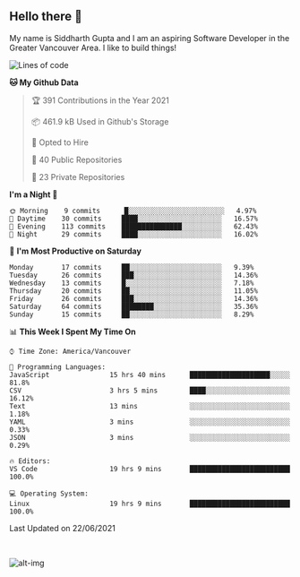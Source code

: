 ## Hello there :wave:

My name is Siddharth Gupta and I am an aspiring Software Developer in the Greater Vancouver Area. I like to build things!

<!-- ![gif](https://github.com/siddg97/siddg97/blob/master/dino.gif) -->

<!--START_SECTION:waka-->
![Lines of code](https://img.shields.io/badge/From%20Hello%20World%20I%27ve%20Written-4.2%20million%20lines%20of%20code-blue)

**🐱 My Github Data** 

> 🏆 391 Contributions in the Year 2021
 > 
> 📦 461.9 kB Used in Github's Storage 
 > 
> 💼 Opted to Hire
 > 
> 📜 40 Public Repositories 
 > 
> 🔑 23 Private Repositories  
 > 
**I'm a Night 🦉** 

```text
🌞 Morning    9 commits      █░░░░░░░░░░░░░░░░░░░░░░░░   4.97% 
🌆 Daytime    30 commits     ████░░░░░░░░░░░░░░░░░░░░░   16.57% 
🌃 Evening    113 commits    ███████████████░░░░░░░░░░   62.43% 
🌙 Night      29 commits     ████░░░░░░░░░░░░░░░░░░░░░   16.02%

```
📅 **I'm Most Productive on Saturday** 

```text
Monday       17 commits     ██░░░░░░░░░░░░░░░░░░░░░░░   9.39% 
Tuesday      26 commits     ███░░░░░░░░░░░░░░░░░░░░░░   14.36% 
Wednesday    13 commits     █░░░░░░░░░░░░░░░░░░░░░░░░   7.18% 
Thursday     20 commits     ██░░░░░░░░░░░░░░░░░░░░░░░   11.05% 
Friday       26 commits     ███░░░░░░░░░░░░░░░░░░░░░░   14.36% 
Saturday     64 commits     ████████░░░░░░░░░░░░░░░░░   35.36% 
Sunday       15 commits     ██░░░░░░░░░░░░░░░░░░░░░░░   8.29%

```


📊 **This Week I Spent My Time On** 

```text
⌚︎ Time Zone: America/Vancouver

💬 Programming Languages: 
JavaScript               15 hrs 40 mins      ████████████████████░░░░░   81.8% 
CSV                      3 hrs 5 mins        ████░░░░░░░░░░░░░░░░░░░░░   16.12% 
Text                     13 mins             ░░░░░░░░░░░░░░░░░░░░░░░░░   1.18% 
YAML                     3 mins              ░░░░░░░░░░░░░░░░░░░░░░░░░   0.33% 
JSON                     3 mins              ░░░░░░░░░░░░░░░░░░░░░░░░░   0.29%

🔥 Editors: 
VS Code                  19 hrs 9 mins       █████████████████████████   100.0%

💻 Operating System: 
Linux                    19 hrs 9 mins       █████████████████████████   100.0%

```


 Last Updated on 22/06/2021
<!--END_SECTION:waka-->

<br>

![alt-img](https://github-readme-stats.vercel.app/api?username=siddg97&count_private=true&theme=nightowl&show_icons=true)

